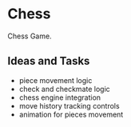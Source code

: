 # Chess
Chess Game.

## Ideas and Tasks
- piece movement logic
- check and checkmate logic
- chess engine integration
- move history tracking controls
- animation for pieces movement